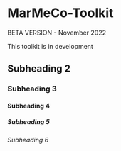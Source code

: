 # MarMeCo-Toolkit

BETA VERSION - November 2022

This toolkit is in development

## Subheading 2

### Subheading 3

#### Subheading 4

##### Subheading 5

###### Subheading 6


